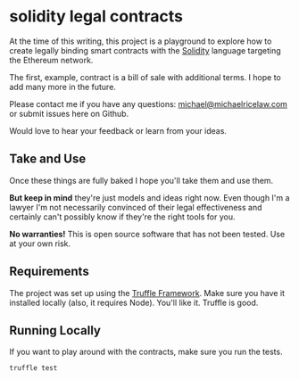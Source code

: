 # solidity legal contracts

At the time of this writing, this project is a playground to explore how to create legally binding smart contracts with the [Solidity](http://solidity.readthedocs.io) language targeting the Ethereum network.

The first, example, contract is a bill of sale with additional terms. I hope to add many more in the future.

Please contact me if you have any questions: [michael@michaelricelaw.com](mailto:michael@michaelricelaw.com) or submit issues here on Github.

Would love to hear your feedback or learn from your ideas.

## Take and Use

Once these things are fully baked I hope you'll take them and use them.

**But keep in mind** they're just models and ideas right now. Even though I'm a lawyer I'm not necessarily convinced of their legal effectiveness and certainly can't possibly know if they're the right tools for you.

**No warranties!** This is open source software that has not been tested. Use at your own risk.

## Requirements

The project was set up using the [Truffle Framework](http://truffleframework.com). Make sure you have it installed locally (also, it requires Node). You'll like it. Truffle is good.

## Running Locally

If you want to play around with the contracts, make sure you run the tests.

```
truffle test
```
